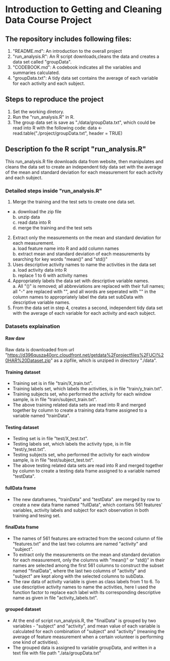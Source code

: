 # Introduction to Getting and Cleaning Data Course Project
## The repository includes following files:
1. "README.md": An introduction to the overall project
2. "run_analysis.R": An R script downloads,cleans the data and creates a data set called "groupData".
3. "CODEBOOK.md": A codebook indicates all the variables and summaries calculated.
4. "groupData.txt":  A tidy data set contains the average of each variable for each activity and each subject.

## Steps to reproduce the project
1. Set the working diretory.
2. Run the "run_analysis.R" in R.
3. The group data set is save as "./data/groupData.txt", which could be read into R with the following code: 
   data <- read.table("./project/groupData.txt", header = TRUE)

## Description fo the R script "run_analysis.R"
This run_analysis.R file downloads data from website, then manipulates and cleans the data set to create an independent tidy data set with the average of the mean and standard deviation for each measurement for each activity and each subject.

### Detailed steps inside "run_analysis.R"
1. Merge the training and the test sets to create one data set.  
  * a. download the zip file   
   b. unzip data  
   c. read data into R  
   d. merge the training and the test sets  
2.  Extract only the measurements on the mean and standard deviation for each measurement.   
   a. load feature name into R and add column names  
   b. extract mean and standard deviation of each measurements by searching for key words "mean()" and "std()"  
3. Uses descriptive activity names to name the activities in the data set  
   a. load activity data into R  
   b. replace 1 to 6 with activity names  
4. Appropriately labels the data set with descriptive variable names.  
   a. All "()" is removed; all abbreviations are replaced with their full names; all "-" are replaced with "", and all words are seperated with "" in the column names to appropriately label the data set subData with descriptive variable names.  
5. From the data set in step 4, creates a second, independent tidy data set with the average of each variable for each activity and each subject.

### Datasets explaination
#### Raw daw 
Raw data is downloaded from url "https://d396qusza40orc.cloudfront.net/getdata%2Fprojectfiles%2FUCI%20HAR%20Dataset.zip" as a zipfile, which is unziped in directory "./data".

#### Training dataset
* Training set is in file "train/X_train.txt".
* Training labels set, which labels the activities, is in file "train/y_train.txt".
* Training subjects set, who performed the activity for each window sample, is in file "train/subject_train.txt".
* The above training related data sets are read into R and merged together by column to create a training data frame assigned to a variable named "trainData".

#### Testing dataset
* Testing set is in file "test/X_test.txt".
* Testing labels set, which labels the activity type, is in file "test/y_test.txt".
* Testing subjects set, who performed the activity for each window sample, is in file "test/subject_test.txt".
* The above testing related data sets are read into R and merged together by column to create a testing data frame assigned to a variable named "testData".

#### fullData frame
* The new dataframes, "trainData" and "testData". are merged by row to create a new data frame named "fullData", which contains 561 features' variables, activity labels and subject for each observation in both training and tesing set.

#### finalData frame
* The names of 561 features are extracted from the second column of file "features.txt" and the last two columns are named "activity" and "subject".
* To extract only the measurements on the mean and standard deviation for each measurement, only the columns with "mean()" or "std()" in their names are selected among the first 561 columns to construct the subset named "finalData", where the last two columns of "activity" and "subject" are kept along with the selected columns to subData.
* The raw data of activity variable is given as class labels from 1 to 6. To use descriptive activity names to name the activities, here I used the function factor to replace each label with its corresponding descriptive name as given in file "activity_labels.txt".

#### grouped dataset
* At the end of script run_analysis.R, the "finalData" is grouped by two variables - "subject" and "activity", and mean value of each variable is calculated for each combination of "subject" and "activity" (meaning the average of feature measurement when a certain volunteer is performing one kind of activities). 
* The grouped data is assigned to variable groupData, and written in a text file with file path "./ata/groupData.txt"
